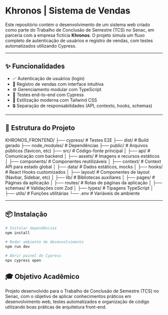 # Khronos | Sistema de Vendas 

Este repositório contém o desenvolvimento de um sistema web criado como parte do Trabalho de Conclusão de Semestre (TCS) no Senac, em parceria com a empresa fictícia **Khronos**. O projeto simula um fluxo completo de autenticação de usuários e registro de vendas, com testes automatizados utilizando Cypress.

---

## ✨ Funcionalidades

- ✅ Autenticação de usuários (login)
- 🛒 Registro de vendas com interface intuitiva
- ⚙️ Gerenciamento modular com TypeScript
- 🧪 Testes end-to-end com Cypress
- 💨 Estilização moderna com Tailwind CSS
- 🔒 Separação de responsabilidades (API, contexto, hooks, schemas)

---

## 🧱 Estrutura do Projeto

KHRONOS_FRONTEND/
├── cypress/ # Testes E2E
├── dist/ # Build gerado
├── node_modules/ # Dependências
├── public/ # Arquivos públicos (favicon, etc)
├── src/ # Código-fonte principal
│ ├── api/ # Comunicação com backend
│ ├── assets/ # Imagens e recursos estáticos
│ ├── components/ # Componentes reutilizáveis
│ ├── context/ # Context API para estado global
│ ├── data/ # Dados estáticos, mocks
│ ├── hooks/ # React Hooks customizados
│ ├── layout/ # Componentes de layout (Navbar, Sidebar, etc)
│ ├── lib/ # Bibliotecas auxiliares
│ ├── pages/ # Páginas da aplicação
│ ├── routes/ # Rotas de páginas da aplicação
│ ├── schemas/ # Validações com Zod
│ ├── types/ # Tipagens TypeScript
│ ├── utils/ # Funções utilitárias
└── .env # Variáveis de ambiente

---

## 📦 Instalação

```bash
# Instalar dependências
npm install
```

```bash
# Rodar ambiente de desenvolvimento
npm run dev
```

```bash
# Abrir painel do Cypress
npx cypress open
```

## 🎓 Objetivo Acadêmico

Projeto desenvolvido para o Trabalho de Conclusão de Semestre (TCS) no Senac, com o objetivo de aplicar conhecimentos práticos em desenvolvimento web, testes automatizados e organização de código utilizando boas práticas de arquitetura front-end.
